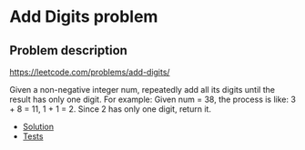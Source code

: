 # Add Digits problem
## Problem description

https://leetcode.com/problems/add-digits/

Given a non-negative integer num, repeatedly add all its digits until the result has only one digit.
For example:
Given num = 38, the process is like: 3 + 8 = 11, 1 + 1 = 2. Since 2 has only one digit, return it.

- [Solution](AddDigits.java)
- [Tests](AddDigitsTest.java)

